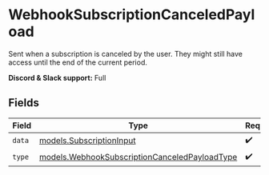 # WebhookSubscriptionCanceledPayload

Sent when a subscription is canceled by the user.
They might still have access until the end of the current period.

**Discord & Slack support:** Full


## Fields

| Field                                                                                                | Type                                                                                                 | Required                                                                                             | Description                                                                                          |
| ---------------------------------------------------------------------------------------------------- | ---------------------------------------------------------------------------------------------------- | ---------------------------------------------------------------------------------------------------- | ---------------------------------------------------------------------------------------------------- |
| `data`                                                                                               | [models.SubscriptionInput](../models/subscriptioninput.md)                                           | :heavy_check_mark:                                                                                   | N/A                                                                                                  |
| `type`                                                                                               | [models.WebhookSubscriptionCanceledPayloadType](../models/webhooksubscriptioncanceledpayloadtype.md) | :heavy_check_mark:                                                                                   | N/A                                                                                                  |